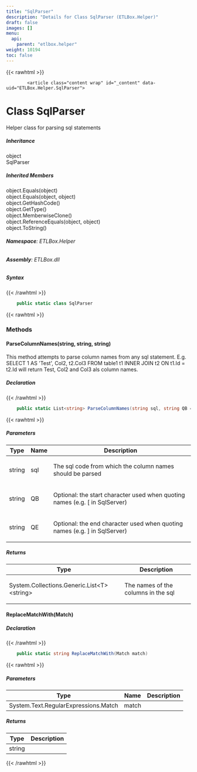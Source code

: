 ```yaml
---
title: "SqlParser"
description: "Details for Class SqlParser (ETLBox.Helper)"
draft: false
images: []
menu:
  api:
    parent: "etlbox.helper"
weight: 10194
toc: false
---
```


{{< rawhtml >}}

            <article class="content wrap" id="_content" data-uid="ETLBox.Helper.SqlParser">
  <h1 id="ETLBox_Helper_SqlParser" data-uid="ETLBox.Helper.SqlParser" class="text-break">Class SqlParser
</h1>
  <div class="markdown level0 summary"><p>Helper class for parsing sql statements</p>
</div>
  <div class="markdown level0 conceptual"></div>
  <div class="inheritance">
    <h5>Inheritance</h5>
    <div class="level0"><span class="xref">object</span></div>
    <div class="level1"><span class="xref">SqlParser</span></div>
  </div>
  <div class="inheritedMembers">
    <h5>Inherited Members</h5>
    <div>
      <span class="xref">object.Equals(object)</span>
    </div>
    <div>
      <span class="xref">object.Equals(object, object)</span>
    </div>
    <div>
      <span class="xref">object.GetHashCode()</span>
    </div>
    <div>
      <span class="xref">object.GetType()</span>
    </div>
    <div>
      <span class="xref">object.MemberwiseClone()</span>
    </div>
    <div>
      <span class="xref">object.ReferenceEquals(object, object)</span>
    </div>
    <div>
      <span class="xref">object.ToString()</span>
    </div>
  </div>
<h6><strong>Namespace</strong>: ETLBox.Helper</h6>
  <h6><strong>Assembly</strong>: ETLBox.dll</h6>
  <h5 id="ETLBox_Helper_SqlParser_syntax">Syntax</h5>
{{< /rawhtml >}}

```C#
    public static class SqlParser
```

{{< rawhtml >}}
  <h3 id="methods">Methods
</h3>
  <a id="ETLBox_Helper_SqlParser_ParseColumnNames_" data-uid="ETLBox.Helper.SqlParser.ParseColumnNames*"></a>
  <h4 id="ETLBox_Helper_SqlParser_ParseColumnNames_System_String_System_String_System_String_" data-uid="ETLBox.Helper.SqlParser.ParseColumnNames(System.String,System.String,System.String)">ParseColumnNames(string, string, string)</h4>
  <div class="markdown level1 summary"><p>This method attempts to parse column names from any sql statement.
E.g. SELECT 1 AS 'Test', Col2, t2.Col3 FROM table1 t1 INNER JOIN t2 ON t1.Id = t2.Id
will return Test, Col2 and Col3 als column names.</p>
</div>
  <div class="markdown level1 conceptual"></div>
  <h5 class="declaration">Declaration</h5>
{{< /rawhtml >}}

```C#
    public static List<string> ParseColumnNames(string sql, string QB = &quot;&quot;, string QE = &quot;&quot;)
```

{{< rawhtml >}}
  <h5 class="parameters">Parameters</h5>
  <table class="table table-bordered table-striped table-condensed">
    <thead>
      <tr>
        <th>Type</th>
        <th>Name</th>
        <th>Description</th>
      </tr>
    </thead>
    <tbody>
      <tr>
        <td><span class="xref">string</span></td>
        <td><span class="parametername">sql</span></td>
        <td><p>The sql code from which the column names should be parsed</p>
</td>
      </tr>
      <tr>
        <td><span class="xref">string</span></td>
        <td><span class="parametername">QB</span></td>
        <td><p>Optional: the start character used when quoting names (e.g. [ in SqlServer)</p>
</td>
      </tr>
      <tr>
        <td><span class="xref">string</span></td>
        <td><span class="parametername">QE</span></td>
        <td><p>Optional: the end character used when quoting names (e.g. ] in SqlServer)</p>
</td>
      </tr>
    </tbody>
  </table>
  <h5 class="returns">Returns</h5>
  <table class="table table-bordered table-striped table-condensed">
    <thead>
      <tr>
        <th>Type</th>
        <th>Description</th>
      </tr>
    </thead>
    <tbody>
      <tr>
        <td><span class="xref">System.Collections.Generic.List&lt;T&gt;</span>&lt;<span class="xref">string</span>&gt;</td>
        <td><p>The names of the columns in the sql</p>
</td>
      </tr>
    </tbody>
  </table>
  <a id="ETLBox_Helper_SqlParser_ReplaceMatchWith_" data-uid="ETLBox.Helper.SqlParser.ReplaceMatchWith*"></a>
  <h4 id="ETLBox_Helper_SqlParser_ReplaceMatchWith_System_Text_RegularExpressions_Match_" data-uid="ETLBox.Helper.SqlParser.ReplaceMatchWith(System.Text.RegularExpressions.Match)">ReplaceMatchWith(Match)</h4>
  <div class="markdown level1 summary"></div>
  <div class="markdown level1 conceptual"></div>
  <h5 class="declaration">Declaration</h5>
{{< /rawhtml >}}

```C#
    public static string ReplaceMatchWith(Match match)
```

{{< rawhtml >}}
  <h5 class="parameters">Parameters</h5>
  <table class="table table-bordered table-striped table-condensed">
    <thead>
      <tr>
        <th>Type</th>
        <th>Name</th>
        <th>Description</th>
      </tr>
    </thead>
    <tbody>
      <tr>
        <td><span class="xref">System.Text.RegularExpressions.Match</span></td>
        <td><span class="parametername">match</span></td>
        <td></td>
      </tr>
    </tbody>
  </table>
  <h5 class="returns">Returns</h5>
  <table class="table table-bordered table-striped table-condensed">
    <thead>
      <tr>
        <th>Type</th>
        <th>Description</th>
      </tr>
    </thead>
    <tbody>
      <tr>
        <td><span class="xref">string</span></td>
        <td></td>
      </tr>
    </tbody>
  </table>

{{< /rawhtml >}}
